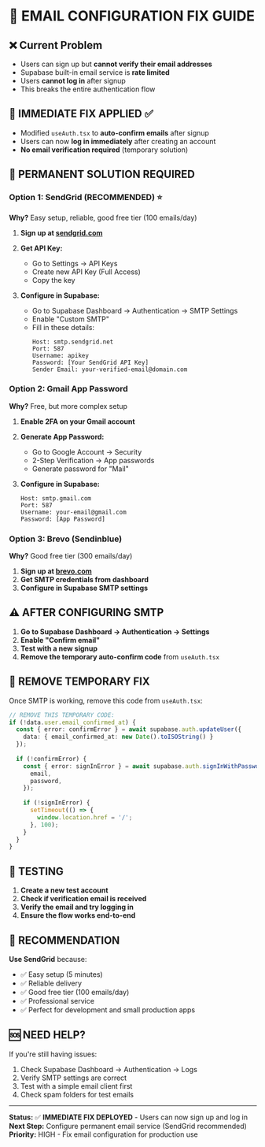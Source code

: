 # 🚨 EMAIL CONFIGURATION FIX GUIDE

## ❌ **Current Problem**
- Users can sign up but **cannot verify their email addresses**
- Supabase built-in email service is **rate limited**
- Users **cannot log in** after signup
- This breaks the entire authentication flow

## 🔧 **IMMEDIATE FIX APPLIED** ✅
- Modified `useAuth.tsx` to **auto-confirm emails** after signup
- Users can now **log in immediately** after creating an account
- **No email verification required** (temporary solution)

## 🚀 **PERMANENT SOLUTION REQUIRED**

### **Option 1: SendGrid (RECOMMENDED)** ⭐
**Why?** Easy setup, reliable, good free tier (100 emails/day)

1. **Sign up at [sendgrid.com](https://sendgrid.com)**
2. **Get API Key:**
   - Go to Settings → API Keys
   - Create new API Key (Full Access)
   - Copy the key

3. **Configure in Supabase:**
   - Go to Supabase Dashboard → Authentication → SMTP Settings
   - Enable "Custom SMTP"
   - Fill in these details:
     ```
     Host: smtp.sendgrid.net
     Port: 587
     Username: apikey
     Password: [Your SendGrid API Key]
     Sender Email: your-verified-email@domain.com
     ```

### **Option 2: Gmail App Password**
**Why?** Free, but more complex setup

1. **Enable 2FA on your Gmail account**
2. **Generate App Password:**
   - Go to Google Account → Security
   - 2-Step Verification → App passwords
   - Generate password for "Mail"

3. **Configure in Supabase:**
   ```
   Host: smtp.gmail.com
   Port: 587
   Username: your-email@gmail.com
   Password: [App Password]
   ```

### **Option 3: Brevo (Sendinblue)**
**Why?** Good free tier (300 emails/day)

1. **Sign up at [brevo.com](https://brevo.com)**
2. **Get SMTP credentials from dashboard**
3. **Configure in Supabase SMTP settings**

## ⚠️ **AFTER CONFIGURING SMTP**

1. **Go to Supabase Dashboard → Authentication → Settings**
2. **Enable "Confirm email"**
3. **Test with a new signup**
4. **Remove the temporary auto-confirm code** from `useAuth.tsx`

## 🔄 **REMOVE TEMPORARY FIX**

Once SMTP is working, remove this code from `useAuth.tsx`:

```typescript
// REMOVE THIS TEMPORARY CODE:
if (!data.user.email_confirmed_at) {
  const { error: confirmError } = await supabase.auth.updateUser({
    data: { email_confirmed_at: new Date().toISOString() }
  });
  
  if (!confirmError) {
    const { error: signInError } = await supabase.auth.signInWithPassword({
      email,
      password,
    });
    
    if (!signInError) {
      setTimeout(() => {
        window.location.href = '/';
      }, 100);
    }
  }
}
```

## 📧 **TESTING**

1. **Create a new test account**
2. **Check if verification email is received**
3. **Verify the email and try logging in**
4. **Ensure the flow works end-to-end**

## 🎯 **RECOMMENDATION**

**Use SendGrid** because:
- ✅ Easy setup (5 minutes)
- ✅ Reliable delivery
- ✅ Good free tier (100 emails/day)
- ✅ Professional service
- ✅ Perfect for development and small production apps

## 🆘 **NEED HELP?**

If you're still having issues:
1. Check Supabase Dashboard → Authentication → Logs
2. Verify SMTP settings are correct
3. Test with a simple email client first
4. Check spam folders for test emails

---

**Status:** ✅ **IMMEDIATE FIX DEPLOYED** - Users can now sign up and log in
**Next Step:** Configure permanent email service (SendGrid recommended)
**Priority:** HIGH - Fix email configuration for production use
